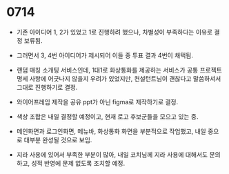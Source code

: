 # 0714

- 기존 아이디어 1, 2가 있었고 1로 진행하려 했으나, 차별성이 부족하다는 이유로 결정 보류됨.
- 그러면서 3, 4번 아이디어가 제시되어 이들 중 투표 결과 4번이 채택됨.
- 랜덤 매칭 소개팅 서비스인데, 1대1로 화상통화를 제공하는 서비스가 공통 프로젝트 명세 사항에 어긋나지 않을지 우려가 있었지만, 컨설턴트님이 괜찮다고 말씀하셔서 그대로 진행하기로 결정.



- 와이어프레임 제작을 공유 ppt가 아닌 figma로 제작하기로 결정.
- 색상 조합은 내일 결정할 예정이고, 현재 로고 후보군들을 모으고 있는 중.
- 메인화면과 로그인화면, 메뉴바, 화상통화 화면을 부분적으로 작업했고, 내일 중으로 대부분 완성될 것으로 보임.



- 지라 사용에 있어서 부족한 부분이 많아, 내일 코치님께 지라 사용에 대해서도 문의하고, 성적 반영에 문제 없도록 조치할 예정.